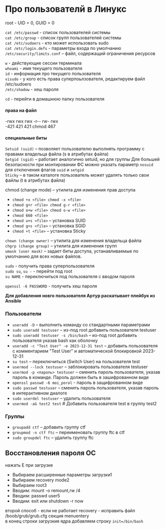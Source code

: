 

# Про пользователй в Линукс

root - UID = 0, GUID = 0

`cat /etc/passwd` - список пользователей системы  
`cat /etc/group` - список групп пользователей системы  
`cat /etc/sudoers` - кто может использовать sudo  
`cat /etc/login.defs` - параметры входа по умолчанию  
`/etc/security/limits.conf` – файл, содержащий ограничения ресурсов  

`w` - действующие сессии терминала  
`whoami` - имя текущего пользователя  
`id` - информация про текущего пользователя  
`visudo` - у кого есть права суперпоьлзователя, редактируем файл /etc/sudoers  
`/etc/shadow` - хеш пароля  

`cd` - перейти в домашнюю папку пользователя  

#### права на файл  
-rwx rwx rwx  -r-- rw- rwx  
-421 421 421   chmod 467  
#### специальные биты
`Setuid (suid)` – позволяет пользователю выполнять программу с правами владельца файла (s в атрибутах файла)\
`Setgid (sgid)` – работает аналогично setuid, но для группы Для большей безопасности при монтировании ФС можно указать параметр `nosuid` для отключения флагов `suid` и `setgid`\
`Sticky` – в таком каталоге пользователь может удалять только свои файлы (t в атрибутах файла)

chmod (change mode) – утилита для изменения прав доступа
* `chmod +x <file> chmod -x <file>`
* `chmod g+r <file> chmod g-r <file>`
* `chmod o+w <file> chmod o-w <file>`
* `chmod 660 <file>`
* `chmod u+s <file>` – установка SUID
* `chmod g+s <file>` – установка SGID
* `chmod +t <file>` – установка Sticky

`chown (change owner)` – утилита для изменения владельца файла\
`chgrp (change group)` – утилита для изменения групп\
`umask (user mask)` – задает биты доступа, устанавливаемые по умолчанию для всех новых файлов.

`sudo` - получить права суперпользователя  
`sudo su`, `su -` - перейти под root  
`su NAME` - переключиться под пользователя с вводом пароля  

`openssl -6 PASSWORD` - получить хеш пароля

__Для добавления новго пользователя Артур раскатывает плейбук из Ansible__

### Пользователи
* `useradd -D` – выполнить команду со стандартными параметрами
* `sudo useradd testuser` – из-под root добавить пользователя testuser
* `sudo useradd testuser -s /bin/bash` – из-под root добавить пользователя указав bash как оболочку
* `useradd -c "Test User" -e 2023-12-31 test` – добавить пользователя с комментарием "Test User" и автоматической блокировкой 2023-12-31
* `su test` – переключиться (Switch User) на пользователя test
* `usermod --lock testuser` – заблокировать пользователя testuser
* `usermod -p <пароль> testuser` – сменить пароль пользователя, указав пароль в команде. Пароль должен быть в зашифрованном виде
* `openssl passwd -6 moi_porol` - пароль в защифрованном виде
* `sudo passwd testuser` – сменить пароль пользователя, указав пароль в интерактивном диалоге
* `sudo userdel testuser` – удалить пользователя
* `usermod -aG test2 test` # Добавить пользователя test в группу test2

### Группы
* `groupadd ctf` – добавить группу ctf
* `groupmod -n ctf ftc` – переименовать группу ftc в ctf
* `sudo groupdel ftc` – удалить группу ftc


## Восстановления пароля ОС
нажать Е при загрузке

* Выбираем расширенные параметры загрузки1
* Выбираем recovery mode2
* Выбираем root3
* Вводим: mount -o remount,rw /4
* Вводим: passwd user5
* Вводим: exit или shutdown -r now

второй способ - если не работает recovery - исправить файл /boob/grub/grub.cfg
секция menuentery  
в конец строки загрузкия ядра добавляем строку `init=/bin/bash`
